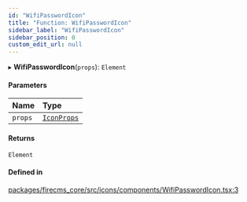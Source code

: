 ```yaml
---
id: "WifiPasswordIcon"
title: "Function: WifiPasswordIcon"
sidebar_label: "WifiPasswordIcon"
sidebar_position: 0
custom_edit_url: null
---
```


▸ **WifiPasswordIcon**(`props`): `Element`

#### Parameters

| Name | Type |
| :------ | :------ |
| `props` | [`IconProps`](../types/IconProps.md) |

#### Returns

`Element`

#### Defined in

[packages/firecms_core/src/icons/components/WifiPasswordIcon.tsx:3](https://github.com/FireCMSco/firecms/blob/d45f3739/packages/firecms_core/src/icons/components/WifiPasswordIcon.tsx#L3)
